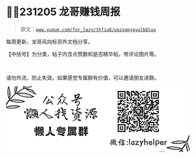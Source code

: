 # 🙈🧒231205 龙哥赚钱周报

> 原文：[`www.yuque.com/for_lazy/thfiu8/uozvqpypyulbblux`](https://www.yuque.com/for_lazy/thfiu8/uozvqpypyulbblux)

每周更新，龙哥风向标另外文档分享。

【中括号】为分类，帖子内含点赞数和是否精华帖，带评论图片等。

​



请勿外流，防止失效。如果感觉专属群有价值，可以邀请朋友进群。

![](img/854fcab09ac835e640fa5f3a9fc921bd.png)









​